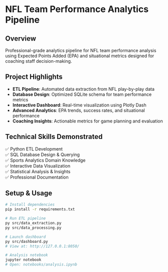# NFL Team Performance Analytics Pipeline

## Overview
Professional-grade analytics pipeline for NFL team performance analysis using Expected Points Added (EPA) and situational metrics designed for coaching staff decision-making.

## Project Highlights
- **ETL Pipeline**: Automated data extraction from NFL play-by-play data
- **Database Design**: Optimized SQLite schema for team performance metrics  
- **Interactive Dashboard**: Real-time visualization using Plotly Dash
- **Advanced Analytics**: EPA trends, success rates, and situational performance
- **Coaching Insights**: Actionable metrics for game planning and evaluation

## Technical Skills Demonstrated
✅ Python ETL Development  
✅ SQL Database Design & Querying  
✅ Sports Analytics Domain Knowledge  
✅ Interactive Data Visualization  
✅ Statistical Analysis & Insights  
✅ Professional Documentation  

## Setup & Usage
```bash
# Install dependencies
pip install -r requirements.txt

# Run ETL pipeline
py src/data_extraction.py
py src/data_processing.py

# Launch dashboard
py src/dashboard.py
# View at: http://127.0.0.1:8050/

# Analysis notebook
jupyter notebook
# Open: notebooks/analysis.ipynb
